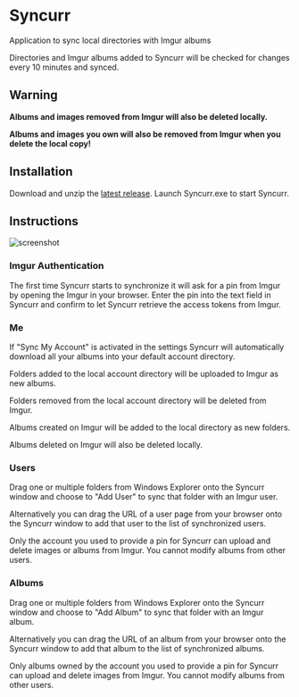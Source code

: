 # Syncurr
Application to sync local directories with Imgur albums

Directories and Imgur albums added to Syncurr will be checked for changes every 10 minutes and synced.

## Warning
**Albums and images removed from Imgur will also be deleted locally.**

**Albums and images you own will also be removed from Imgur when you delete the local copy!**


## Installation
Download and unzip the [latest release](https://github.com/LenAnderson/Syncurr/releases/latest). Launch Syncurr.exe to start Syncurr.


## Instructions

![screenshot](https://i.imgur.com/DMqke93.png)

### Imgur Authentication
The first time Syncurr starts to synchronize it will ask for a pin from Imgur by opening the Imgur in your browser.
Enter the pin into the text field in Syncurr and confirm to let Syncurr retrieve the access tokens from Imgur.

### Me
If "Sync My Account" is activated in the settings Syncurr will automatically download all your albums into your default account directory. 

Folders added to the local account directory will be uploaded to Imgur as new albums.

Folders removed from the local account directory will be deleted from Imgur.

Albums created on Imgur will be added to the local directory as new folders.

Albums deleted on Imgur will also be deleted locally.


### Users
Drag one or multiple folders from Windows Explorer onto the Syncurr window and choose to "Add User" to sync that folder with an Imgur user.

Alternatively you can drag the URL of a user page from your browser onto the Syncurr window to add that user to the list of synchronized users.

Only the account you used to provide a pin for Syncurr can upload and delete images or albums from Imgur. You cannot modify albums from other users.

### Albums
Drag one or multiple folders from Windows Explorer onto the Syncurr window and choose to "Add Album" to sync that folder with an Imgur album.

Alternatively you can drag the URL of an album from your browser onto the Syncurr window to add that album to the list of synchronized albums.

Only albums owned by the account you used to provide a pin for Syncurr can upload and delete images from Imgur. You cannot modify albums from other users.
